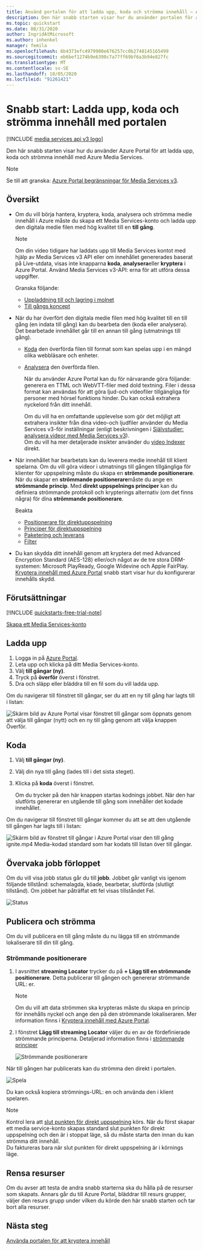 ```yaml
---
title: Använd portalen för att ladda upp, koda och strömma innehåll – Azure
description: Den här snabb starten visar hur du använder portalen för att ladda upp, koda och strömma innehåll med Azure Media Services.
ms.topic: quickstart
ms.date: 08/31/2020
author: IngridAtMicrosoft
ms.author: inhenkel
manager: femila
ms.openlocfilehash: 6b4373efc4979900e676257cc0b2748145165499
ms.sourcegitcommit: eb6bef1274b9e6390c7a77ff69bf6a3b94e827fc
ms.translationtype: MT
ms.contentlocale: sv-SE
ms.lasthandoff: 10/05/2020
ms.locfileid: "91261421"
---
```

# <a name="quickstart-upload-encode-and-stream-content-with-portal"></a>Snabb start: Ladda upp, koda och strömma innehåll med portalen

[!INCLUDE [media services api v3 logo](./includes/v3-hr.md)]

Den här snabb starten visar hur du använder Azure Portal för att ladda upp, koda och strömma innehåll med Azure Media Services.

> [!NOTE]
> Se till att granska: [Azure Portal begränsningar för Media Services v3](frequently-asked-questions.md#what-are-the-azure-portal-limitations-for-media-services-v3).
  
## <a name="overview"></a>Översikt

* Om du vill börja hantera, kryptera, koda, analysera och strömma medie innehåll i Azure måste du skapa ett Media Services-konto och ladda upp den digitala medie filen med hög kvalitet till en **till gång**. 
    
    > [!NOTE]
    > Om din video tidigare har laddats upp till Media Services kontot med hjälp av Media Services v3 API eller om innehållet genererades baserat på Live-utdata, visas inte knapparna **koda**, **analysera**eller **kryptera** i Azure Portal. Använd Media Services v3-API: erna för att utföra dessa uppgifter.

    Granska följande: 

  * [Uppladdning till och lagring i molnet](storage-account-concept.md)
  * [Till gångs koncept](assets-concept.md)
* När du har överfört den digitala medie filen med hög kvalitet till en till gång (en indata till gång) kan du bearbeta den (koda eller analysera). Det bearbetade innehållet går till en annan till gång (utmatnings till gång). 
    * [Koda](encoding-concept.md) den överförda filen till format som kan spelas upp i en mängd olika webbläsare och enheter.
    * [Analysera](analyzing-video-audio-files-concept.md) den överförda filen. 

        När du använder Azure Portal kan du för närvarande göra följande: generera en TTML och WebVTT-filer med dold textning. Filer i dessa format kan användas för att göra ljud-och videofiler tillgängliga för personer med hörsel funktions hinder. Du kan också extrahera nyckelord från ditt innehåll.

        Om du vill ha en omfattande upplevelse som gör det möjligt att extrahera insikter från dina video-och ljudfiler använder du Media Services v3-för inställningar (enligt beskrivningen i [Självstudier: analysera videor med Media Services v3](analyze-videos-tutorial-with-api.md)). <br/>Om du vill ha mer detaljerade insikter använder du [video Indexer](../video-indexer/index.yml) direkt.    
* När innehållet har bearbetats kan du leverera medie innehåll till klient spelarna. Om du vill göra videor i utmatnings till gången tillgängliga för klienter för uppspelning måste du skapa en **strömmande positionerare**. När du skapar en **strömmande positionerare**måste du ange en **strömmande princip**. Med **direkt uppspelnings principer** kan du definiera strömmande protokoll och krypterings alternativ (om det finns några) för dina **strömmande positionerare**.
    
    Beakta

    * [Positionerare för direktuppspelning](streaming-locators-concept.md)
    * [Principer för direktuppspelning](streaming-policy-concept.md)
    * [Paketering och leverans](dynamic-packaging-overview.md)
    * [Filter](filters-concept.md)
* Du kan skydda ditt innehåll genom att kryptera det med Advanced Encryption Standard (AES-128) eller/och något av de tre stora DRM-systemen: Microsoft PlayReady, Google Widevine och Apple FairPlay. [Kryptera innehåll med Azure Portal](encrypt-content-quickstart.md) snabb start visar hur du konfigurerar innehålls skydd.
        
## <a name="prerequisites"></a>Förutsättningar

[!INCLUDE [quickstarts-free-trial-note](../../../includes/quickstarts-free-trial-note.md)]

[Skapa ett Media Services-konto](create-account-howto.md#use-the-azure-portal)

## <a name="upload"></a>Ladda upp

1. Logga in på [Azure Portal](https://portal.azure.com/).
1. Leta upp och klicka på ditt Media Services-konto.
1. Välj **till gångar (ny)**.
1. Tryck på **överför** överst i fönstret. 
1. Dra och släpp eller bläddra till en fil som du vill ladda upp.

Om du navigerar till fönstret till gångar, ser du att en ny till gång har lagts till i listan:

![Skärm bild av Azure Portal visar fönstret till gångar som öppnats genom att välja till gångar (nytt) och en ny till gång genom att välja knappen Överför.](./media/manage-assets-quickstart/upload.png)

## <a name="encode"></a>Koda

1. Välj **till gångar (ny)**.
1. Välj din nya till gång (lades till i det sista steget).
1. Klicka på **koda** överst i fönstret.

    Om du trycker på den här knappen startas kodnings jobbet. När den har slutförts genererar en utgående till gång som innehåller det kodade innehållet.

Om du navigerar till fönstret till gångar kommer du att se att den utgående till gången har lagts till i listan:

![Skärm bild av fönstret till gångar i Azure Portal visar den till gång ignite.mp4 Media-kodad standard som har kodats till listan över till gångar.](./media/manage-assets-quickstart/encode.png)

## <a name="monitor-the-job-progress"></a>Övervaka jobb förloppet

Om du vill visa jobb status går du till **jobb**. Jobbet går vanligt vis igenom följande tillstånd: schemalagda, köade, bearbetar, slutförda (slutligt tillstånd). Om jobbet har påträffat ett fel visas tillståndet Fel.

![Status](./media/manage-assets-quickstart/job-status.png)

## <a name="publish-and-stream"></a>Publicera och strömma

Om du vill publicera en till gång måste du nu lägga till en strömmande lokaliserare till din till gång.

### <a name="streaming-locator"></a>Strömmande positionerare 

1. I avsnittet **streaming Locator** trycker du på **+ Lägg till en strömmande positionerare**.
    Detta publicerar till gången och genererar strömmande URL: er.

    > [!NOTE]
    > Om du vill att data strömmen ska krypteras måste du skapa en princip för innehålls nyckel och ange den på den strömmande lokaliseraren. Mer information finns i [Kryptera innehåll med Azure Portal](encrypt-content-quickstart.md).
1. I fönstret **Lägg till streaming Locator** väljer du en av de fördefinierade strömmande principerna. Detaljerad information finns i [strömmande principer](streaming-policy-concept.md)

    ![Strömmande positionerare](./media/manage-assets-quickstart/streaming-locator.png)

När till gången har publicerats kan du strömma den direkt i portalen. 

![Spela](./media/manage-assets-quickstart/publish.png)

Du kan också kopiera strömnings-URL: en och använda den i klient spelaren.

> [!NOTE]
> Kontrol lera att [slut punkten för direkt uppspelning](streaming-endpoint-concept.md) körs. När du först skapar ett media service-konto skapas standard slut punkten för direkt uppspelning och den är i stoppat läge, så du måste starta den innan du kan strömma ditt innehåll.<br/>Du faktureras bara när slut punkten för direkt uppspelning är i körnings läge.

## <a name="cleanup-resources"></a>Rensa resurser

Om du avser att testa de andra snabb starterna ska du hålla på de resurser som skapats. Annars går du till Azure Portal, bläddrar till resurs grupper, väljer den resurs grupp under vilken du körde den här snabb starten och tar bort alla resurser.

## <a name="next-steps"></a>Nästa steg

[Använda portalen för att kryptera innehåll](encrypt-content-quickstart.md)
